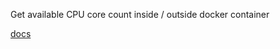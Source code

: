 Get available CPU core count inside / outside docker container

[docs](https://github.com/fengkx/cpu-core-count/blob/master/docs/index.md)
